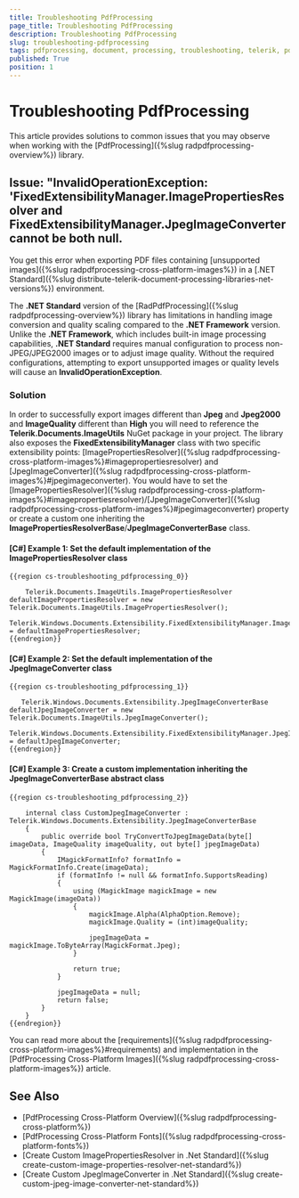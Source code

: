 ```yaml
---
title: Troubleshooting PdfProcessing
page_title: Troubleshooting PdfProcessing
description: Troubleshooting PdfProcessing
slug: troubleshooting-pdfprocessing
tags: pdfprocessing, document, processing, troubleshooting, telerik, pdf, image, resolver, converter
published: True
position: 1
---
```


# Troubleshooting PdfProcessing

This article provides solutions to common issues that you may observe when working with the [PdfProcessing]({%slug radpdfprocessing-overview%}) library.

## Issue: "InvalidOperationException: 'FixedExtensibilityManager.ImagePropertiesResolver and FixedExtensibilityManager.JpegImageConverter cannot be both null.

You get this error when exporting PDF files containing [unsupported images]({%slug radpdfprocessing-cross-platform-images%}) in a [.NET Standard]({%slug distribute-telerik-document-processing-libraries-net-versions%}) environment.

The **.NET Standard** version of the [RadPdfProcessing]({%slug radpdfprocessing-overview%}) library has limitations in handling image conversion and quality scaling compared to the **.NET Framework** version. Unlike the **.NET Framework**, which includes built-in image processing capabilities, **.NET Standard** requires manual configuration to process non-JPEG/JPEG2000 images or to adjust image quality. Without the required configurations, attempting to export unsupported images or quality levels will cause an **InvalidOperationException**.

### Solution

In order to successfully export images different than **Jpeg** and **Jpeg2000** and **ImageQuality** different than **High** you will need to reference the **Telerik.Documents.ImageUtils** NuGet package in your project. The library also exposes the **FixedExtensibilityManager** class with two specific extensibility points: [ImagePropertiesResolver]({%slug radpdfprocessing-cross-platform-images%}#imagepropertiesresolver) and [JpegImageConverter]({%slug radpdfprocessing-cross-platform-images%}#jpegimageconverter). You would have to set the [ImagePropertiesResolver]({%slug radpdfprocessing-cross-platform-images%}#imagepropertiesresolver)/[JpegImageConverter]({%slug radpdfprocessing-cross-platform-images%}#jpegimageconverter) property or create a custom one inheriting the **ImagePropertiesResolverBase**/**JpegImageConverterBase** class.

#### **[C#] Example 1: Set the default implementation of the ImagePropertiesResolver class**
    {{region cs-troubleshooting_pdfprocessing_0}}

        Telerik.Documents.ImageUtils.ImagePropertiesResolver defaultImagePropertiesResolver = new Telerik.Documents.ImageUtils.ImagePropertiesResolver();
        Telerik.Windows.Documents.Extensibility.FixedExtensibilityManager.ImagePropertiesResolver = defaultImagePropertiesResolver;
    {{endregion}}

#### **[C#] Example 2: Set the default implementation of the JpegImageConverter class**
    {{region cs-troubleshooting_pdfprocessing_1}}

       Telerik.Windows.Documents.Extensibility.JpegImageConverterBase defaultJpegImageConverter = new Telerik.Documents.ImageUtils.JpegImageConverter();
       Telerik.Windows.Documents.Extensibility.FixedExtensibilityManager.JpegImageConverter = defaultJpegImageConverter;
    {{endregion}}

#### **[C#] Example 3: Create a custom implementation inheriting the JpegImageConverterBase abstract class**
    {{region cs-troubleshooting_pdfprocessing_2}}

        internal class CustomJpegImageConverter : Telerik.Windows.Documents.Extensibility.JpegImageConverterBase
        {
            public override bool TryConvertToJpegImageData(byte[] imageData, ImageQuality imageQuality, out byte[] jpegImageData)
            {
                IMagickFormatInfo? formatInfo = MagickFormatInfo.Create(imageData);
                if (formatInfo != null && formatInfo.SupportsReading)
                {
                    using (MagickImage magickImage = new MagickImage(imageData))
                    {
                        magickImage.Alpha(AlphaOption.Remove);
                        magickImage.Quality = (int)imageQuality;

                        jpegImageData = magickImage.ToByteArray(MagickFormat.Jpeg);
                    }

                    return true;
                }

                jpegImageData = null;
                return false;
            }
        }
    {{endregion}}


You can read more about the [requirements]({%slug radpdfprocessing-cross-platform-images%}#requirements) and implementation in the [PdfProcessing Cross-Platform Images]({%slug radpdfprocessing-cross-platform-images%}) article.

## See Also

* [PdfProcessing Cross-Platform Overview]({%slug radpdfprocessing-cross-platform%})
* [PdfProcessing Cross-Platform Fonts]({%slug radpdfprocessing-cross-platform-fonts%})
* [Create Custom ImagePropertiesResolver in .Net Standard]({%slug create-custom-image-properties-resolver-net-standard%})
* [Create Custom JpegImageConverter in .Net Standard]({%slug create-custom-jpeg-image-converter-net-standard%})

